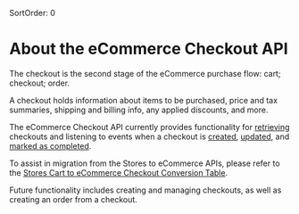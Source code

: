 SortOrder: 0
# About the eCommerce Checkout API

The checkout is the second stage of the eCommerce purchase flow: cart; checkout; order.

A checkout holds information about items to be purchased, price and tax summaries, shipping and billing info, any applied discounts, and more.

The eCommerce Checkout API currently provides functionality for [retrieving](https://dev.wix.com/api/rest/wix-ecommerce/checkout/get-checkout) checkouts and listening to events when a checkout is [created](https://dev.wix.com/api/rest/wix-ecommerce/checkout/checkout-created-webhook), [updated](https://dev.wix.com/api/rest/wix-ecommerce/checkout/checkout-updated-webhook), and [marked as completed](https://dev.wix.com/api/rest/wix-ecommerce/checkout/checkout-marked-as-completed-webhook).

To assist in migration from the Stores to eCommerce APIs, please refer to the [Stores Cart to eCommerce Checkout Conversion Table](https://dev.wix.com/api/rest/wix-ecommerce/checkout/stores-cart-to-ecommerce-checkout-object-conversion).

Future functionality includes creating and managing checkouts, as well as creating an order from a checkout.